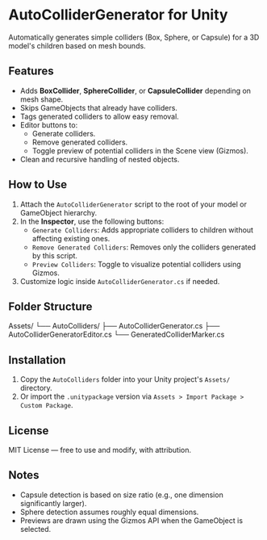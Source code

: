 # AutoColliderGenerator for Unity

Automatically generates simple colliders (Box, Sphere, or Capsule) for a 3D model's children based on mesh bounds.

## Features

- Adds **BoxCollider**, **SphereCollider**, or **CapsuleCollider** depending on mesh shape.
- Skips GameObjects that already have colliders.
- Tags generated colliders to allow easy removal.
- Editor buttons to:
  - Generate colliders.
  - Remove generated colliders.
  - Toggle preview of potential colliders in the Scene view (Gizmos).
- Clean and recursive handling of nested objects.

## How to Use

1. Attach the `AutoColliderGenerator` script to the root of your model or GameObject hierarchy.
2. In the **Inspector**, use the following buttons:
   - `Generate Colliders`: Adds appropriate colliders to children without affecting existing ones.
   - `Remove Generated Colliders`: Removes only the colliders generated by this script.
   - `Preview Colliders`: Toggle to visualize potential colliders using Gizmos.
3. Customize logic inside `AutoColliderGenerator.cs` if needed.

## Folder Structure

Assets/
└── AutoColliders/
├── AutoColliderGenerator.cs
├── AutoColliderGeneratorEditor.cs
└── GeneratedColliderMarker.cs


## Installation

1. Copy the `AutoColliders` folder into your Unity project's `Assets/` directory.
2. Or import the `.unitypackage` version via `Assets > Import Package > Custom Package`.

## License

MIT License — free to use and modify, with attribution.

## Notes

- Capsule detection is based on size ratio (e.g., one dimension significantly larger).
- Sphere detection assumes roughly equal dimensions.
- Previews are drawn using the Gizmos API when the GameObject is selected.
